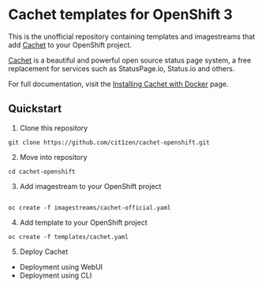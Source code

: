 # Cachet templates for OpenShift 3

This is the unofficial repository containing templates and imagestreams that add [Cachet](https://github.com/cachethq/Cachet) to your OpenShift project.

[Cachet](https://github.com/cachethq/Cachet) is a beautiful and powerful open source status page system, a free replacement for services such as StatusPage.io, Status.io and others.

For full documentation, visit the [Installing Cachet with Docker](https://docs.cachethq.io/docs/get-started-with-docker) page.

## Quickstart

1. Clone this repository
```
git clone https://github.com/cit1zen/cachet-openshift.git
```

2. Move into repository
```
cd cachet-openshift
```

3. Add imagestream to your OpenShift project
```

oc create -f imagestreams/cachet-official.yaml
```

4. Add template to your OpenShift project
```
oc create -f templates/cachet.yaml
```

5. Deploy Cachet
* Deployment using WebUI
* Deployment using CLI